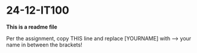 # 24-12-IT100
**This is a readme file**

Per the assignment, copy THIS line and replace [YOURNAME] with --> your name in between the brackets! 
